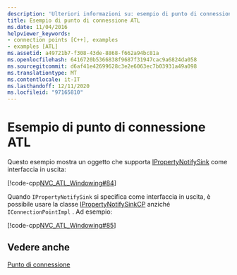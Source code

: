 ```yaml
---
description: 'Ulteriori informazioni su: esempio di punto di connessione ATL'
title: Esempio di punto di connessione ATL
ms.date: 11/04/2016
helpviewer_keywords:
- connection points [C++], examples
- examples [ATL]
ms.assetid: a49721b7-f308-43de-8868-f662a94bc81a
ms.openlocfilehash: 6416720b5366838f9687f31947cac9a6824da058
ms.sourcegitcommit: d6af41e42699628c3e2e6063ec7b03931a49a098
ms.translationtype: MT
ms.contentlocale: it-IT
ms.lasthandoff: 12/11/2020
ms.locfileid: "97165810"
---
```

# <a name="atl-connection-point-example"></a>Esempio di punto di connessione ATL

Questo esempio mostra un oggetto che supporta [IPropertyNotifySink](/windows/win32/api/ocidl/nn-ocidl-ipropertynotifysink) come interfaccia in uscita:

[!code-cpp[NVC_ATL_Windowing#84](../atl/codesnippet/cpp/atl-connection-point-example_1.h)]

Quando `IPropertyNotifySink` si specifica come interfaccia in uscita, è possibile usare la classe [IPropertyNotifySinkCP](../atl/reference/ipropertynotifysinkcp-class.md) anziché `IConnectionPointImpl` . Ad esempio:

[!code-cpp[NVC_ATL_Windowing#85](../atl/codesnippet/cpp/atl-connection-point-example_2.h)]

## <a name="see-also"></a>Vedere anche

[Punto di connessione](../atl/atl-connection-points.md)
